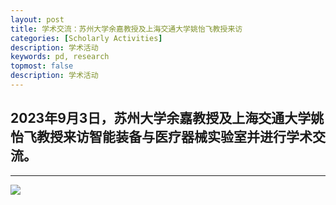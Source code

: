 ```yaml
---
layout: post
title: 学术交流：苏州大学余嘉教授及上海交通大学姚怡飞教授来访
categories: [Scholarly Activities]
description: 学术活动
keywords: pd, research
topmost: false
description: 学术活动
---
```


## 2023年9月3日，苏州大学余嘉教授及上海交通大学姚怡飞教授来访智能装备与医疗器械实验室并进行学术交流。

---

![](/images/posts/academic/学术交流/230903学术交流.png )

